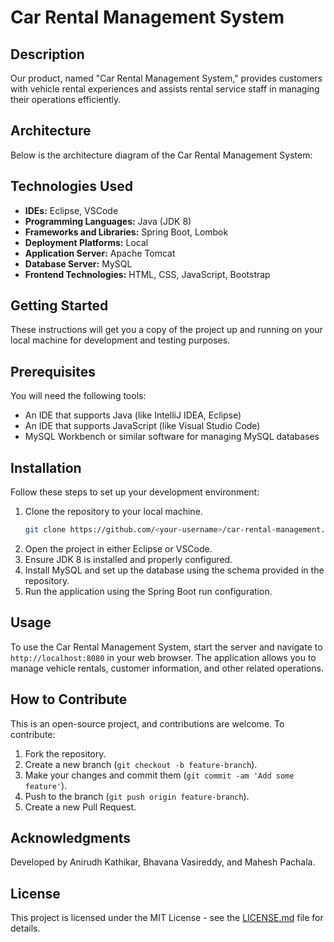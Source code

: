 
# Car Rental Management System

## Description
Our product, named "Car Rental Management System," provides customers with vehicle rental experiences and assists rental service staff in managing their operations efficiently.

## Architecture
Below is the architecture diagram of the Car Rental Management System:



## Technologies Used
- **IDEs:** Eclipse, VSCode
- **Programming Languages:** Java (JDK 8)
- **Frameworks and Libraries:** Spring Boot, Lombok
- **Deployment Platforms:** Local
- **Application Server:** Apache Tomcat
- **Database Server:** MySQL
- **Frontend Technologies:** HTML, CSS, JavaScript, Bootstrap

## Getting Started
These instructions will get you a copy of the project up and running on your local machine for development and testing purposes.

## Prerequisites
You will need the following tools:
- An IDE that supports Java (like IntelliJ IDEA, Eclipse)
- An IDE that supports JavaScript (like Visual Studio Code)
- MySQL Workbench or similar software for managing MySQL databases

## Installation
Follow these steps to set up your development environment:

1. Clone the repository to your local machine.
   ```bash
   git clone https://github.com/<your-username>/car-rental-management.git
   ```
2. Open the project in either Eclipse or VSCode.
3. Ensure JDK 8 is installed and properly configured.
4. Install MySQL and set up the database using the schema provided in the repository.
5. Run the application using the Spring Boot run configuration.

## Usage
To use the Car Rental Management System, start the server and navigate to `http://localhost:8080` in your web browser. The application allows you to manage vehicle rentals, customer information, and other related operations.

## How to Contribute
This is an open-source project, and contributions are welcome. To contribute:

1. Fork the repository.
2. Create a new branch (`git checkout -b feature-branch`).
3. Make your changes and commit them (`git commit -am 'Add some feature'`).
4. Push to the branch (`git push origin feature-branch`).
5. Create a new Pull Request.

## Acknowledgments
Developed by Anirudh Kathikar, Bhavana Vasireddy, and Mahesh Pachala.

## License
This project is licensed under the MIT License - see the [LICENSE.md](LICENSE) file for details.
